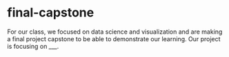 # final-capstone

For our class, we focused on data science and visualization and are making a final project capstone to be able to demonstrate our learning. 
Our project is focusing on ___.
